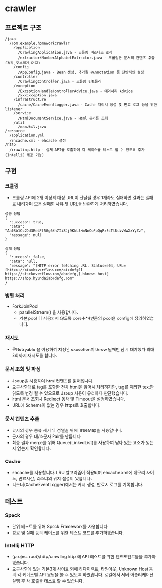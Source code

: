 # crawler

## 프로젝트 구조

```
/java
  /com.example.homeworkcrawler
    /application
      /CrawlingApplication.java - 크롤링 비즈니스 로직  
      /extractor/NumberAlphabetExtractor.java - 크롤링한 문서의 컨텐츠 추출(정렬,중복제거,머지)
    /config
      /AppConfig.java - Bean 생성, 추가될 @Annotation 등 전반적인 설정
    /controller
      /CrawlingController.java - 크롤링 컨트롤러
    /exception
      /ExceptionHandleControllerAdvice.java - 예외처리 Advice
      /xxxException.java
    /infrastructure
      /cache/CacheEventLogger.java - Cache 처리시 생성 및 만료 로그 등을 위한 listener 
    /service
      /HtmlDocumentService.java - Html 문서를 조회
    /util
      /xxxUtil.java
/resource
  /application.yml
  /ehcache.xml - ehcache 설정
/http
  /crawling.http - 실제 API를 호출하여 각 케이스를 테스트 할 수 있도록 추가(IntelliJ 제공 기능) 
```

## 구현
### 크롤링
* 크롤링 API에 2개 이상의 대상 URL이 전달될 경우 1개라도 실패하면 결과는 실패로 내려가며 모든 실패한 사유 및 URL을 반환하게 처리하였습니다.
``` 
성공 응답
{
  "success": true,
  "data": "Aa0Bb1Cc2Dd3Ee4Ff5Gg6Hh7Ii8Jj9KkLlMmNnOoPpQqRrSsTtUuVvWwXxYyZz",
  "message": null
}

실패 응답
{
  "success": false,
  "data": null,
  "message": "[HTTP error fetching URL. Status=404, URL=[https://stackoverflow.com/abcdefg]] https://stackoverflow.com/abcdefg,[Unknown host] https://shop.hyundaiabcdefg.com"
}
```
### 병렬 처리
* ForkJoinPool
  * parallelStream() 을 사용합니다.
  * 기본 pool 이 사용되지 않도록 core수*4만큼의 pool을 config에 정의하였습니다. 
### 재시도
* @Retryable 을 이용하여 지정된 exception이 throw 될때만 잠시 대기했다 최대 3회까지 재시도를 합니다.
### 문서 조회 및 파싱
* Jsoup을 사용하여 html 컨텐츠를 읽어옵니다. 
* 요구사항대로 tag를 포함한 전체 html을 읽어서 처리하지만, tag를 제외한 text만 읽도록 변경 될 수 있으므로 Jsoup 사용이 유리하다 판단했습니다.  
* html 문서 조회시 Redirect 동작 및 Timeout을 설정하였습니다.
* URL에 Scheme이 없는 경우 https로 호출합니다.
### 문서 컨텐츠 추출
* 숫자의 경우 중복 제거 및 정렬을 위해 TreeMap을 사용합니다.
* 문자의 경우 대/소문자 Pair를 만듭니다.
* 최종 결과 merge를 위해 Queue(LinkedList)를 사용하여 남아 있는 요소가 있는지 없는지 확인합니다.
### Cache
* ehcache를 사용합니다. LRU 알고리즘이 적용되며 ehcache.xml에 메모리 사이즈, 만료시간, 리스너의 위치 설정이 있습니다.
* 리스너(CacheEventLogger)에서는 캐시 생성, 만료시 로그를 기록합니다.

## 테스트
### Spock
* 단위 테스트를 위해 Spock Framework를 사용합니다.
* 성공 및 실패 등의 케이스를 위한 테스트 코드를 추가하였습니다.
### Intellij HTTP
* {project root}/http/crawling.http 에 API 테스트를 위한 엔드포인트들을 추가하였습니다.
* 요구사항에 있는 기본3개 사이트 외에 리다이렉트, 타임아웃, Unknown Host 등의 각 케이스별 API 응답을 볼 수 있도록 하였습니다. 로컬에서 서버 어플리케이션 실행 후 각 호출을 테스트 할 수 있습니다.
